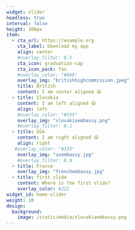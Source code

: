 ```yaml
---
widget: slider
headless: true
interval: false
height: 300px
item:
  - cta_url: https://example.org
    cta_label: Download my app
    align: center
    #overlay_filter: 0.5
    cta_icon: graduation-cap
    cta_icon_pack: fas
    #overlay_color: "#666"
    overlay_img: "britishhighcommission.jpeg"
    title: British
    content: I am center aligned 😄
  - title: Slovakia
    content: I am left aligned 😄
    align: left
    #overlay_color: "#555"
    overlay_img: "slovakiaembassy.png"
    #overlay_filter: 0.1
  - title: USA
    content: I am right aligned 😄
    align: right
   #overlay_color: "#333"
    overlay_img: "usembassy.jpg"
    #overlay_filter: 0.9
  - title: France
    overlay_img: "frenchembassy.jpg"
  - title: first slide
    content: Where is the first slide? 
    overlay_color: #222
widget_id: home-slider
weight: 10
design:
  background:
    image: /static/media/slovakiaembassy.png
---
```


